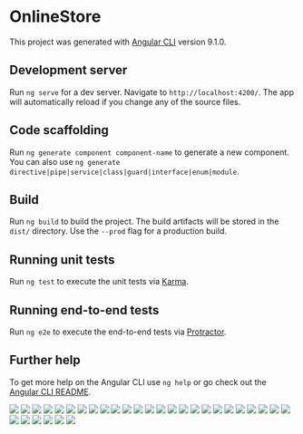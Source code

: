 # OnlineStore

This project was generated with [Angular CLI](https://github.com/angular/angular-cli) version 9.1.0.

## Development server

Run `ng serve` for a dev server. Navigate to `http://localhost:4200/`. The app will automatically reload if you change any of the source files.

## Code scaffolding

Run `ng generate component component-name` to generate a new component. You can also use `ng generate directive|pipe|service|class|guard|interface|enum|module`.

## Build

Run `ng build` to build the project. The build artifacts will be stored in the `dist/` directory. Use the `--prod` flag for a production build.

## Running unit tests

Run `ng test` to execute the unit tests via [Karma](https://karma-runner.github.io).

## Running end-to-end tests

Run `ng e2e` to execute the end-to-end tests via [Protractor](http://www.protractortest.org/).

## Further help

To get more help on the Angular CLI use `ng help` or go check out the [Angular CLI README](https://github.com/angular/angular-cli/blob/master/README.md).


![](readme_images/image-01.jpg)
![](readme_images/image-02.jpg)
![](readme_images/image-03.jpg)
![](readme_images/image-04.jpg)
![](readme_images/image-05.jpg)
![](readme_images/image-06.jpg)
![](readme_images/image-07.jpg)
![](readme_images/image-08.jpg)
![](readme_images/image-09.jpg)
![](readme_images/image-10.jpg)
![](readme_images/image-11.jpg)
![](readme_images/image-12.jpg)
![](readme_images/image-13.jpg)
![](readme_images/image-14.jpg)
![](readme_images/image-15.jpg)
![](readme_images/image-16.jpg)
![](readme_images/image-17.jpg)
![](readme_images/image-18.jpg)
![](readme_images/image-19.jpg)
![](readme_images/image-20.jpg)
![](readme_images/image-21.jpg)
![](readme_images/image-22.jpg)
![](readme_images/image-23.jpg)
![](readme_images/image-24.jpg)
![](readme_images/image-25.jpg)
![](readme_images/image-26.jpg)
![](readme_images/image-27.jpg)
![](readme_images/image-28.jpg)
![](readme_images/image-29.jpg)
![](readme_images/image-30.jpg)
![](readme_images/image-31.jpg)
